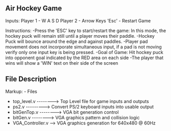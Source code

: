 Air Hockey Game
----------------------------------
Inputs:
Player 1 - W A S D
Player 2 - Arrow Keys
'Esc' - Restart Game

Instructions:
-Press the 'ESC' key to start/restart the game: In this mode, the hockey puck will remain still until a player moves their paddle.
-Hockey Puck will bounce around the edge and against paddles.
-Player pad movement does not incorporate simultaneous input, if a pad is not moving verify only one input key is being pressed.
-Goal of Game: Hit hockey puck into opponent goal indicated by the RED area on each side
-The player that wins will show a 'WIN' text on their side of the screen



File Description
--------------------------
Markup: - Files
  - top_level.v --------> Top Level file for game inputs and outputs
  - ps2.v      ---------> Convert PS/2 keyboard inputs into usable output
  - bitGenTop.v --------> VGA bit generation control
  - bitGen.v    --------> VGA graphics pattern and collision logic
  - VGA_Controller.v  --> VGA graphics generation for 640x480 @ 60Hz




